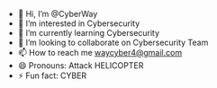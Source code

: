 - 👋 Hi, I’m @CyberWay
- 👀 I’m interested in Cybersecurity
- 🌱 I’m currently learning Cybersecurity
- 💞️ I’m looking to collaborate on Cybersecurity Team
- 📫 How to reach me waycyber4@gmail.com
- 😄 Pronouns: Attack HELICOPTER
- ⚡ Fun fact: CYBER

<!---
CyberWay06/CyberWay06 is a ✨ special ✨ repository because its `README.md` (this file) appears on your GitHub profile.
You can click the Preview link to take a look at your changes.
--->
